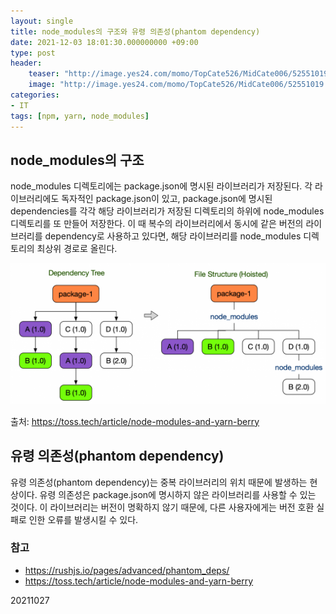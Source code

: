 ```yaml
---
layout: single
title: node_modules의 구조와 유령 의존성(phantom dependency)
date: 2021-12-03 18:01:30.000000000 +09:00
type: post
header:
    teaser: "http://image.yes24.com/momo/TopCate526/MidCate006/52551019.jpg"
    image: "http://image.yes24.com/momo/TopCate526/MidCate006/52551019.jpg"
categories:
- IT
tags: [npm, yarn, node_modules]
---
```


## node_modules의 구조

node_modules 디렉토리에는 package.json에 명시된 라이브러리가 저장된다. 각 라이브러리에도 독자적인 package.json이 있고, package.json에 명시된 dependencies를 각각 해당 라이브러리가 저장된 디렉토리의 하위에 node_modules 디렉토리를 또 만들어 저장한다. 이 때 복수의 라이브러리에서 동시에 같은 버전의 라이브러리를 dependency로 사용하고 있다면, 해당 라이브러리를 node_modules 디렉토리의 최상위 경로로 올린다.

![artifacts](/assets/images/2021-12-03-node-module-phantom-dependency.png)

출처: https://toss.tech/article/node-modules-and-yarn-berry

## 유령 의존성(phantom dependency)

유령 의존성(phantom dependency)는 중복 라이브러리의 위치 때문에 발생하는 현상이다. 유령 의존성은 package.json에 명시하지 않은 라이브러리를 사용할 수 있는 것이다. 이 라이브러리는 버전이 명확하지 않기 때문에, 다른 사용자에게는 버전 호환 실패로 인한 오류를 발생시킬 수 있다.


### 참고

- https://rushjs.io/pages/advanced/phantom_deps/
- https://toss.tech/article/node-modules-and-yarn-berry

20211027
